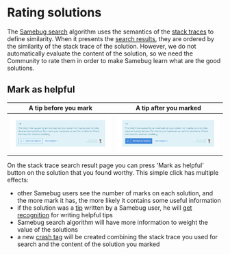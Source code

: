 # Rating solutions

The [Samebug search](search/search.md) algorithm uses the semantics of the [stack traces](stack-trace.md) to define similarity.
When it presents the [search results](solution/solutions.md), they are ordered by the similarity of the stack trace
of the solution. However, we do not automatically evaluate the content of the solution, so
we need the Community to rate them in order to make Samebug learn what are the good solutions.

## Mark as helpful

A tip before you mark | A tip after you marked
:-------:|:-----------:
![](Samebug-Tip.png) | ![](Samebug-Tip-Marked.png)

On the stack trace search result page you can press 'Mark as helpful' button on the solution
that you found worthy. This simple click has multiple effects:
- other Samebug users see the number of marks on each solution, and the more mark it has, the
more likely it contains some useful information
- if the solution was a [tip](write-tip.md) written by a Samebug user, he will [get recognition](profile/profile.md)
for writing helpful tips
- Samebug search algorithm will have more information to weight the value of the solutions
- a new [crash tag](solution/crash-tag.md) will be created combining the stack trace you used for search and the
 content of the solution you marked
